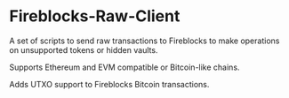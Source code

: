 # Fireblocks-Raw-Client

A set of scripts to send raw transactions to Fireblocks to make operations on unsupported tokens or hidden vaults.

Supports Ethereum and EVM compatible or Bitcoin-like chains.

Adds UTXO support to Fireblocks Bitcoin transactions.
